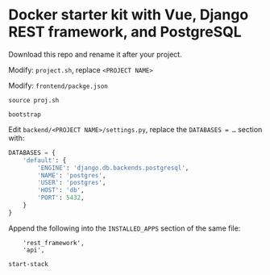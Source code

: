 # Docker starter kit with Vue, Django REST framework, and PostgreSQL
Download this repo and rename it after your project.

Modify: `project.sh`, replace `<PROJECT NAME>`

Modify: `frontend/packge.json`

`source proj.sh`

`bootstrap`

Edit `backend/<PROJECT NAME>/settings.py`, replace the `DATABASES = …` section with:

```python
DATABASES = {
    'default': {
        'ENGINE': 'django.db.backends.postgresql',
        'NAME': 'postgres',
        'USER': 'postgres',
        'HOST': 'db',
        'PORT': 5432,
    }
}
```

Append the following into the `INSTALLED_APPS` section of the same file:

```
    'rest_framework',
    'api',
```

`start-stack`

